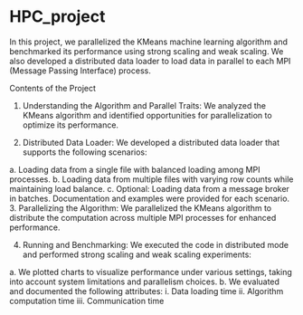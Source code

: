 # HPC_project

In this project, we parallelized the KMeans machine learning algorithm and benchmarked its performance using strong scaling and weak scaling. We also developed a distributed data loader to load data in parallel to each MPI (Message Passing Interface) process.

Contents of the Project

1. Understanding the Algorithm and Parallel Traits:
We analyzed the KMeans algorithm and identified opportunities for parallelization to optimize its performance.

2. Distributed Data Loader:
We developed a distributed data loader that supports the following scenarios:

a. Loading data from a single file with balanced loading among MPI processes.
b. Loading data from multiple files with varying row counts while maintaining load balance.
c. Optional: Loading data from a message broker in batches. Documentation and examples were provided for each scenario.
3. Parallelizing the Algorithm:
We parallelized the KMeans algorithm to distribute the computation across multiple MPI processes for enhanced performance.

4. Running and Benchmarking:
We executed the code in distributed mode and performed strong scaling and weak scaling experiments:

a. We plotted charts to visualize performance under various settings, taking into account system limitations and parallelism choices.
b. We evaluated and documented the following attributes:
i. Data loading time
ii. Algorithm computation time
iii. Communication time
